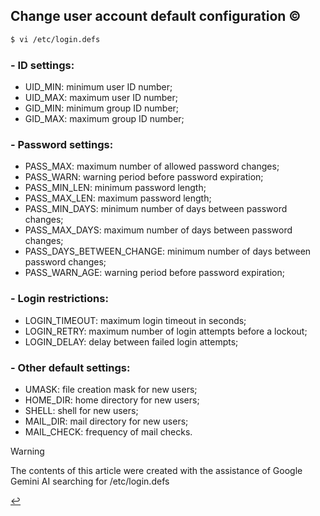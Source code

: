 ## Change user account default configuration ©️

```bash
$ vi /etc/login.defs
```

### - ID settings:
- UID_MIN: minimum user ID number;
- UID_MAX: maximum user ID number;
- GID_MIN: minimum group ID number;
- GID_MAX: maximum group ID number;

### - Password settings:
- PASS_MAX: maximum number of allowed password changes;
- PASS_WARN: warning period before password expiration;
- PASS_MIN_LEN: minimum password length;
- PASS_MAX_LEN: maximum password length;
- PASS_MIN_DAYS: minimum number of days between password changes;
- PASS_MAX_DAYS: maximum number of days between password changes;
- PASS_DAYS_BETWEEN_CHANGE: minimum number of days between password changes;
- PASS_WARN_AGE: warning period before password expiration;

### - Login restrictions:

- LOGIN_TIMEOUT: maximum login timeout in seconds;
- LOGIN_RETRY: maximum number of login attempts before a lockout;
- LOGIN_DELAY: delay between failed login attempts;

### - Other default settings:

- UMASK: file creation mask for new users;
- HOME_DIR: home directory for new users;
- SHELL: shell for new users;
- MAIL_DIR: mail directory for new users;
- MAIL_CHECK: frequency of mail checks.

> [!WARNING]
> The contents of this article were created with the assistance of Google Gemini AI searching for /etc/login.defs

[↩️](/Linux/user-config.html)
